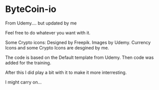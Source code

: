 # ByteCoin-io
From Udemy.... but updated by me


Feel free to do whatever you want with it.

Some Crypto icons: Designed by Freepik.
Images by Udemy.
Currency Icons and some Crypto Icons are desgined by me.

The code is based on the Default template from Udemy.
Then code was added for the training.

After this I did play a bit with it to make it more interresting.

I might carry on...


